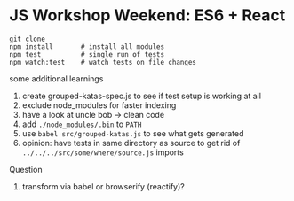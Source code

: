# JS Workshop Weekend: ES6 + React

```
git clone
npm install       # install all modules
npm test          # single run of tests
npm watch:test    # watch tests on file changes
```

some additional learnings

1. create grouped-katas-spec.js to see if test setup is working at all
2. exclude node_modules for faster indexing
3. have a look at uncle bob -> clean code
4. add `./node_modules/.bin` to `PATH`
5. use `babel src/grouped-katas.js` to see what gets generated
6. opinion: have tests in same directory as source to get rid of `../../../src/some/where/source.js` imports

Question
1. transform via babel or browserify (reactify)?
